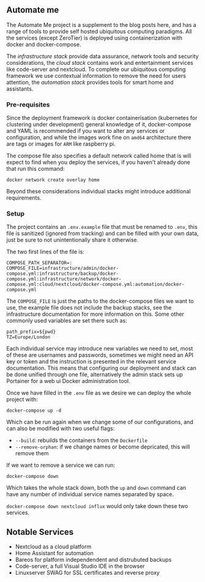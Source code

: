 ## Automate me

The Automate Me project is a supplement to the blog posts here, and has a range of tools to provide self hosted ubiquitous computing paradigms. All the services (except ZeroTier) is deployed using containerization with docker and docker-compose. 

The _infrastructure stack_ provide data assurance, network tools and security considerations, the _cloud stack_ contains work and entertainment services like code-server and nextcloud. To complete our ubiquitous computing framework we use contextual information to remove the need for users attention, the _automation stack_ provides tools for smart home and assistants.

### Pre-requisites

Since the deployment framework is docker containerisation (kubernetes for clustering under development) general knowledge of it, docker-compose and YAML is recommended if you want to alter any services or configuration, and while the images work fine on `amd64` architecture there are tags or images for `ARM` like raspberry pi. 

The compose file also specifies a default network called home that is will expect to find when you deploy the services, if you haven't already done that run this command:

`docker network create overlay home`


Beyond these considerations individual stacks might introduce additional requirements.

### Setup
The project contains an `.env.example` file that must be renamed to `.env`, this file is sanitized (ignored from tracking) and can be filled with your own data, just be sure to not unintentionally share it otherwise.

The two first lines of the file is:

```
COMPOSE_PATH_SEPARATOR=:
COMPOSE_FILE=infrastructure/admin/docker-compose.yml:infrastructure/backup/docker-compose.yml:infrastructure/network/docker-compose.yml:cloud/nextcloud/docker-compose.yml:automation/docker-compose.yml
```

The `COMPOSE_FILE` is just the paths to the docker-compose files we want to use, the example file does not include the backup stacks, see the infrastructure documentation for more information on this. Some other commonly used variables are set there such as:

```
path_prefix=${pwd}
TZ=Europe/London
```

Each individual service may introduce new variables we need to set, most of these are usernames and passwords, sometimes we might need an API key or token and the instruction is presented in the relevant service documentation. This means that configuring our deployment and stack can be done unified through one file, alternatively the admin stack sets up Portainer for a web ui Docker administration tool.

Once we have filled in the `.env` file as we desire we can deploy the whole project with:

`docker-compose up -d`

Which can be run again when we change some of our configurations, and can also be modified with two useful flags:
- `--build`: rebuilds the containers from the `Dockerfile`
- `--remove-orphan`: if we change names or become depricated, this will remove them

If we want to remove a service we can run:

`docker-compose down`

Which takes the whole stack down, both the `up` and `down` command can have any number of individual service names separated by space.

`docker-compose down nextcloud influx` would only take down these two services.


## Notable Services

- Nextcloud as a cloud platform
- Home Assistant for automation
- Bareos for platform independendent and distrubuted backups
- Code-server, a full Visual Studio IDE in the browser
- Linuxserver SWAG for SSL certificates and reverse proxy



